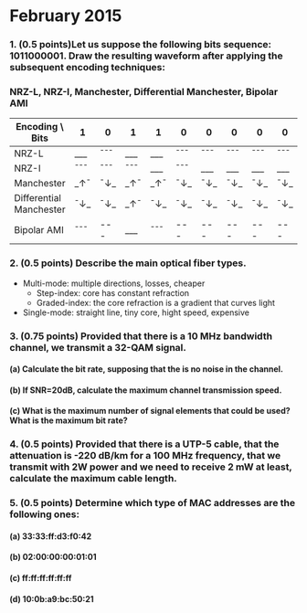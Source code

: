 # February 2015

### 1. (0.5 points)Let us suppose the following bits sequence: 1011000001. Draw the resulting waveform after applying the subsequent encoding techniques:
### NRZ-L, NRZ-I, Manchester, Differential Manchester, Bipolar AMI

|    Encoding \ Bits    | 1 | 0 | 1 | 1 | 0 | 0 | 0 | 0 | 0 | 1 |
|     -------------     |---|---|---|---|---|---|---|---|---|---|
|         NRZ-L         |___|¯¯¯|___|___|¯¯¯|¯¯¯|¯¯¯|¯¯¯|¯¯¯|___|
|         NRZ-I         |¯¯¯|¯¯¯|¯¯¯|___|¯¯¯|___|___|___|___|¯¯¯|
|       Manchester      |_↑¯|¯↓_|_↑¯|_↑¯|¯↓_|¯↓_|¯↓_|¯↓_|¯↓_|_↑¯|
|Differential Manchester|¯↓_|¯↓_|_↑¯|¯↓_|¯↓_|¯↓_|¯↓_|¯↓_|¯↓_|_↑¯|
|      Bipolar AMI      |¯¯¯|---|___|¯¯¯|---|---|---|---|---|___|

### 2. (0.5 points) Describe the main optical fiber types.

 * Multi-mode: multiple directions, losses, cheaper
   * Step-index: core has constant refraction
   * Graded-index: the core refraction is a gradient that curves light
 * Single-mode: straight line, tiny core, hight speed, expensive

### 3. (0.75 points) Provided that there is a 10 MHz bandwidth channel, we transmit a 32-QAM signal.
#### (a) Calculate the bit rate, supposing that the is no noise in the channel.
#### (b) If SNR=20dB, calculate the maximum channel transmission speed.
#### (c) What is the maximum number of signal elements that could be used? What is the maximum bit rate?




### 4. (0.5 points) Provided that there is a UTP-5 cable, that the attenuation is -220 dB/km for a 100 MHz frequency, that we transmit with 2W power and we need to receive 2 mW at least, calculate the maximum cable length.


### 5. (0.5 points) Determine which type of MAC addresses are the following ones:
#### (a) 33:33:ff:d3:f0:42
#### (b) 02:00:00:00:01:01
#### (c) ff:ff:ff:ff:ff:ff
#### (d) 10:0b:a9:bc:50:21

